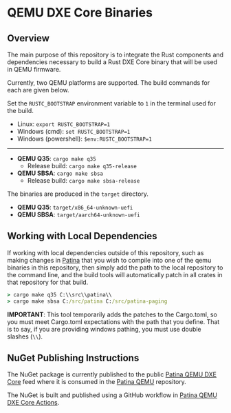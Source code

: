 # QEMU DXE Core Binaries

## Overview

The main purpose of this repository is to integrate the Rust components and dependencies necessary to build a Rust
DXE Core binary that will be used in QEMU firmware.

Currently, two QEMU platforms are supported. The build commands for each are given below.

Set the `RUSTC_BOOTSTRAP` environment variable to `1` in the terminal used for the build.

- Linux: `export RUSTC_BOOTSTRAP=1`
- Windows (cmd): `set RUSTC_BOOTSTRAP=1`
- Windows (powershell): `$env:RUSTC_BOOTSTRAP=1`

---

- **QEMU Q35**: `cargo make q35`
  - Release build: `cargo make q35-release`
- **QEMU SBSA**: `cargo make sbsa`
  - Release build: `cargo make sbsa-release`

The binaries are produced in the `target` directory.

- **QEMU Q35**: `target/x86_64-unknown-uefi`
- **QEMU SBSA**: `target/aarch64-unknown-uefi`

## Working with Local Dependencies

If working with local dependencies outside of this repository, such as making changes in [Patina](https://github.com/OpenDevicePartnership/patina)
that you wish to compile into one of the qemu binaries in this repository, then simply add the path to the local
repository to the command line, and the build tools will automatically patch in all crates in that repository for that
build.

``` cmd
> cargo make q35 C:\\src\\patina\\
> cargo make sbsa C:/src/patina C:/src/patina-paging
```

**IMPORTANT**: This tool temporarily adds the patches to the Cargo.toml, so you must meet Cargo.toml expectations
with the path that you define. That is to say, if you are providing windows pathing, you must use double slashes
(`\\`).

## NuGet Publishing Instructions

The NuGet package is currently published to the public [Patina QEMU DXE Core](https://dev.azure.com/patina-fw/artifacts/_artifacts/feed/qemu-dxe-core)
feed where it is consumed in the [Patina QEMU](https://github.com/OpenDevicePartnership/patina-qemu) repository.

The NuGet is built and published using a GitHub workflow in [Patina QEMU DXE Core Actions](https://github.com/OpenDevicePartnership/patina-dxe-core-qemu/actions).

